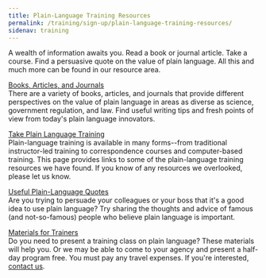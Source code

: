 ```yaml
---
title: Plain-Language Training Resources
permalink: /training/sign-up/plain-language-training-resources/
sidenav: training
---
```


A wealth of information awaits you. Read a book or journal article. Take a course. Find a persuasive quote on the value of plain language. All this and much more can be found in our resource area.

[Books, Articles, and Journals](journals/index.cfm)<br>
There are a variety of books, articles, and journals that provide different perspectives on the value of plain language in areas as diverse as science, government regulation, and law. Find useful writing tips and fresh points of view from today's plain language innovators.

[Take Plain Language Training](take_training/index.cfm)<br>
Plain-language training is available in many forms--from traditional instructor-led training to correspondence courses and computer-based training. This page provides links to some of the plain-language training resources we have found. If you know of any resources we overlooked, please let us know.

[Useful Plain-Language Quotes](quotes/index.cfm)<br>
Are you trying to persuade your colleagues or your boss that it's a good idea to use plain language? Try sharing the thoughts and advice of famous (and not-so-famous) people who believe plain language is important.

[Materials for Trainers](for_trainers/index.cfm)<br>
Do you need to present a training class on plain language? These materials will help you. Or we may be able to come to your agency and present a half-day program free. You must pay any travel expenses. If you're interested, [contact us](../site/contactus.cfm?subject=training).
